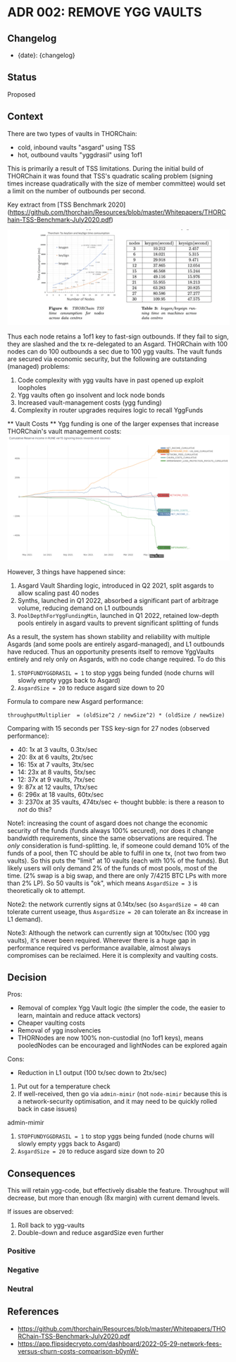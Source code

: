 # ADR 002: REMOVE YGG VAULTS

## Changelog

- {date}: {changelog}

## Status

Proposed

## Context

There are two types of vaults in THORChain:

- cold, inbound vaults "asgard" using TSS
- hot, outbound vaults "yggdrasil" using 1of1

This is primarily a result of TSS limitations. During the initial build of THORChain it was found that TSS's quadratic scaling problem (signing times increase quadratically with the size of member committee) would set a limit on the number of outbounds per second.

Key extract from [TSS Benchmark 2020] (https://github.com/thorchain/Resources/blob/master/Whitepapers/THORChain-TSS-Benchmark-July2020.pdf)

![image.png](./image.png)

Thus each node retains a 1of1 key to fast-sign outbounds. If they fail to sign, they are slashed and the tx re-delegated to an Asgard. THORChain with 100 nodes can do 100 outbounds a sec due to 100 ygg vaults. The vault funds are secured via economic security, but the following are outstanding (managed) problems:

1. Code complexity with ygg vaults have in past opened up exploit loopholes
2. Ygg vaults often go insolvent and lock node bonds
3. Increased vault-management costs (ygg funding)
4. Complexity in router upgrades requires logic to recall YggFunds

** Vault Costs **
Ygg funding is one of the larger expenses that increase THORChain's vault management costs:
![image-1.png](./image-1.png)

However, 3 things have happened since:

1. Asgard Vault Sharding logic, introduced in Q2 2021, split asgards to allow scaling past 40 nodes
2. Synths, launched in Q1 2022, absorbed a significant part of arbitrage volume, reducing demand on L1 outbounds
3. `PoolDepthForYggFundingMin`, launched in Q1 2022, retained low-depth pools entirely in asgard vaults to prevent significant splitting of funds

As a result, the system has shown stability and reliability with multiple Asgards (and some pools are entirely asgard-managed), and L1 outbounds have reduced.
Thus an opportunity presents itself to remove YggVaults entirely and rely only on Asgards, with no code change required. To do this

1. `STOPFUNDYGGDRASIL = 1` to stop yggs being funded (node churns will slowly empty yggs back to Asgard)
2. `AsgardSize = 20` to reduce asgard size down to 20

Formula to compare new Asgard performance:

```text
throughputMultiplier  = (oldSize^2 / newSize^2) * (oldSize / newSize)
```

Comparing with 15 seconds per TSS key-sign for 27 nodes (observed performance):

- 40: 1x at 3 vaults, 0.3tx/sec
- 20: 8x at 6 vaults, 2tx/sec
- 16: 15x at 7 vaults, 3tx/sec
- 14: 23x at 8 vaults, 5tx/sec
- 12: 37x at 9 vaults, 7tx/sec
- 9: 87x at 12 vaults, 17tx/sec
- 6: 296x at 18 vaults, 60tx/sec
- 3: 2370x at 35 vaults, 474tx/sec <- thought bubble: is there a reason to _not_ do this?

Note1: increasing the count of asgard does not change the economic security of the funds (funds always 100% secured), nor does it change bandwidth requirements, since the same observations are required. The _only_ consideration is fund-splitting. Ie, if someone could demand 10% of the funds of a pool, then TC should be able to fulfil in one tx, (not two from two vaults). So this puts the "limit" at 10 vaults (each with 10% of the funds). But likely users will only demand 2% of the funds of most pools, most of the time. (2% swap is a big swap, and there are only 7/4215 BTC LPs with more than 2% LP). So 50 vaults is "ok", which means `AsgardSize = 3` is theoretically ok to attempt.

Note2: the network currently signs at 0.14tx/sec (so `AsgardSize = 40` can tolerate current useage, thus `AsgardSize = 20` can tolerate an 8x increase in L1 demand).

Note3: Although the network can currently sign at 100tx/sec (100 ygg vaults), it's never been required. Wherever there is a huge gap in performance required vs performance available, almost always compromises can be reclaimed. Here it is complexity and vaulting costs.

## Decision

Pros:

- Removal of complex Ygg Vault logic (the simpler the code, the easier to learn, maintain and reduce attack vectors)
- Cheaper vaulting costs
- Removal of ygg insolvencies
- THORNodes are now 100% non-custodial (no 1of1 keys), means pooledNodes can be encouraged and lightNodes can be explored again

Cons:

- Reduction in L1 output (100 tx/sec down to 2tx/sec)

1. Put out for a temperature check
2. If well-received, then go via `admin-mimir` (not `node-mimir` because this is a network-security optimisation, and it may need to be quickly rolled back in case issues)

admin-mimir

1. `STOPFUNDYGGDRASIL = 1` to stop yggs being funded (node churns will slowly empty yggs back to Asgard)
2. `AsgardSize = 20` to reduce asgard size down to 20

## Consequences

This will retain ygg-code, but effectively disable the feature. Throughput will decrease, but more than enough (8x margin) with current demand levels.

If issues are observed:

1. Roll back to ygg-vaults
2. Double-down and reduce asgardSize even further

### Positive

### Negative

### Neutral

## References

- https://github.com/thorchain/Resources/blob/master/Whitepapers/THORChain-TSS-Benchmark-July2020.pdf
- https://app.flipsidecrypto.com/dashboard/2022-05-29-network-fees-versus-churn-costs-comparison-b0ynW-
